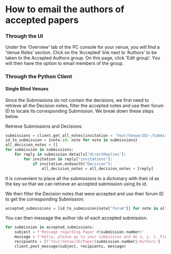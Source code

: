 # How to email the authors of accepted papers

### Through the UI&#x20;

Under the ‘Overview’ tab of the PC console for your venue, you will find a ‘Venue Roles’ section. Click on the ‘Accepted’ link next to ‘Authors’ to be taken to the Accepted Authors group. On this page, click 'Edit group'. You will then have the option to email members of the group.

### Through the Python Client

#### Single Blind Venues&#x20;

Since the Submissions do not contain the decisions, we first need to retrieve all the Decision notes, filter the accepted notes and use their forum ID to locate its corresponding Submission. We break down these steps below.

Retrieve Submissions and Decisions:

```python
submissions = client.get_all_notes(invitation = 'Your/Venue/ID/-/Submission', details='directReplies')
id_to_submission = {note.id: note for note in submissions}
all_decision_notes = [] 
for submission in submissions:
    for reply in submission.details["directReplies"]:
        for invitation in reply["invitations"]:
            if invitation.endswith("Decision"):
                all_decision_notes = all_decision_notes + [reply]
```

It is convenient to place all the submissions in a dictionary with their id as the key so that we can retrieve an accepted submission using its id.

We then filter the Decision notes that were accepted and use their forum ID to get the corresponding Submission:

```python
accepted_submissions = [id_to_submission[note["forum"]] for note in all_decision_notes if 'Accept' in note["content"]["decision"]["value"]]
```

You can then message the author ids of each accepted submission.&#x20;

```python
for submission in accepted_submissions: 
    subject = f'Message regarding Paper #{submission.number}'
    message = f'Hello, please go to your submission and do x, y, z. Find your submission here: https://openreview.net/forum?id={submission.forum}'
    recipients = [f'Your/Venue/ID/Paper{submission.number}/Authors']
    client.post_message(subject, recipients, message)
```
